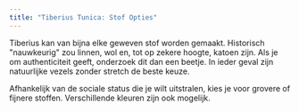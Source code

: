 ```yaml
---
title: "Tiberius Tunica: Stof Opties"
---
```


Tiberius kan van bijna elke geweven stof worden gemaakt. Historisch "nauwkeurig" zou linnen, wol en, tot op zekere hoogte, katoen zijn. Als je om authenticiteit geeft, onderzoek dit dan een beetje. In ieder geval zijn natuurlijke vezels zonder stretch de beste keuze.

Afhankelijk van de sociale status die je wilt uitstralen, kies je voor grovere of fijnere stoffen. Verschillende kleuren zijn ook mogelijk.
